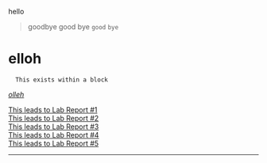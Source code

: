 hello
> goodbye
> good bye
 `good`
 `bye`

# elloh
```` 
  This exists within a block
````

[*olleh*](https://doriszh0.github.io/cse15l-lab-reports/life.html)

[This leads to Lab Report #1](https://doriszh0.github.io/cse15l-lab-reports/Week-1-Lab-Report.html)
<br/>
[This leads to Lab Report #2](https://doriszh0.github.io/cse15l-lab-reports/Week-2-Lab-Report.html)
<br/>
[This leads to Lab Report #3](https://doriszh0.github.io/cse15l-lab-reports/Week-3-Lab-Report.html)
<br/>
[This leads to Lab Report #4](https://doriszh0.github.io/cse15l-lab-reports/Week-7-Lab-Report.html)
<br/>
[This leads to Lab Report #5](https://doriszh0.github.io/cse15l-lab-reports/Week-9-Lab-Report.html)

--------------------------------------------


